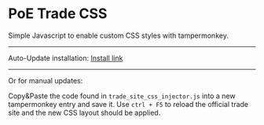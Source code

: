 # PoE Trade CSS
Simple Javascript to enable custom CSS styles with tampermonkey.

---

Auto-Update installation: [Install link](https://raw.githubusercontent.com/Knicklichtjedi/PoE_Trade_CSS/main/trade_site_css_injector.user.js)

----

Or for manual updates:

Copy&Paste the code found in `trade_site_css_injector.js` into a new tampermonkey entry and save it. 
Use `ctrl + F5` to reload the official trade site and the new CSS layout should be applied.